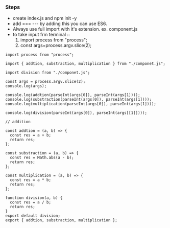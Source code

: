 <!-- how to take input -->

### Steps

- create index.js and <cmd> npm init -y
- add <type> === <module> --- by adding this you can use ES6.
- Always use full import with it's extension. ex. component.js
- to take input frm terminal ::
  1. import process from "process";
  2. const args=process.argv.slice(2);

```
import process from "process";

import { addtion, substraction, multiplication } from "./componet.js";

import division from "./componet.js";

const args = process.argv.slice(2);
console.log(args);

console.log(addtion(parseInt(args[0]), parseInt(args[1])));
console.log(substraction(parseInt(args[0]), parseInt(args[1])));
console.log(multiplication(parseInt(args[0]), parseInt(args[1])));

console.log(division(parseInt(args[0]), parseInt(args[[1]])));

```

```
// addition

const addtion = (a, b) => {
  const res = a + b;
  return res;
};

const substraction = (a, b) => {
  const res = Math.abs(a - b);
  return res;
};

const multiplication = (a, b) => {
  const res = a * b;
  return res;
};

function division(a, b) {
  const res = a / b;
  return res;
}
export default division;
export { addtion, substraction, multiplication };

```
